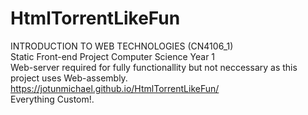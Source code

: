 # HtmlTorrentLikeFun
INTRODUCTION TO WEB TECHNOLOGIES (CN4106_1)\
Static Front-end Project Computer Science Year 1\
Web-server required for fully functionallity but not neccessary as this project uses Web-assembly.\
https://jotunmichael.github.io/HtmlTorrentLikeFun/ <br/>
Everything Custom!.
